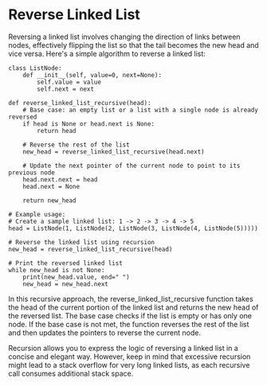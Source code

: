 Reverse Linked List
==


Reversing a linked list involves changing the direction of links between nodes, effectively flipping the list so that the tail becomes the new head and vice versa. Here's a simple algorithm to reverse a linked list:
```
class ListNode:
    def __init__(self, value=0, next=None):
        self.value = value
        self.next = next

def reverse_linked_list_recursive(head):
    # Base case: an empty list or a list with a single node is already reversed
    if head is None or head.next is None:
        return head

    # Reverse the rest of the list
    new_head = reverse_linked_list_recursive(head.next)

    # Update the next pointer of the current node to point to its previous node
    head.next.next = head
    head.next = None

    return new_head

# Example usage:
# Create a sample linked list: 1 -> 2 -> 3 -> 4 -> 5
head = ListNode(1, ListNode(2, ListNode(3, ListNode(4, ListNode(5)))))

# Reverse the linked list using recursion
new_head = reverse_linked_list_recursive(head)

# Print the reversed linked list
while new_head is not None:
    print(new_head.value, end=" ")
    new_head = new_head.next
```

In this recursive approach, the reverse_linked_list_recursive function takes the head of the current portion of the linked list and returns the new head of the reversed list. 
The base case checks if the list is empty or has only one node. If the base case is not met, the function reverses the rest of the list and then updates the pointers to reverse the current node.

Recursion allows you to express the logic of reversing a linked list in a concise and elegant way. 
However, keep in mind that excessive recursion might lead to a stack overflow for very long linked lists, as each recursive call consumes additional stack space.

